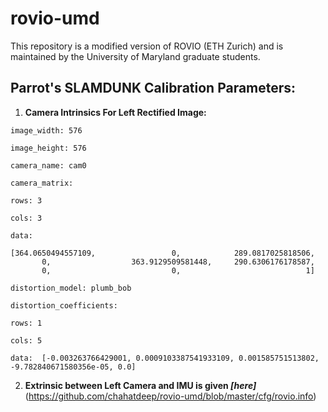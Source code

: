 # rovio-umd
This repository is a modified version of ROVIO (ETH Zurich) and is maintained by the University of Maryland graduate students.


## Parrot's SLAMDUNK Calibration Parameters:
1. **Camera Intrinsics For Left Rectified Image:**
```
image_width: 576

image_height: 576

camera_name: cam0

camera_matrix:

rows: 3
  
cols: 3
  
data: 

[364.0650494557109, 	            0,            289.0817025818506, 
       0,       	       363.9129509581448,     290.6306176178587, 	
       0,              		        0,                            1]

distortion_model: plumb_bob

distortion_coefficients:

rows: 1
  
cols: 5
  
data:  [-0.003263766429001, 0.0009103387541933109, 0.001585751513802, -9.782840671580356e-05, 0.0]

```  
  
2. **Extrinsic between Left Camera and IMU is given *[here]***(https://github.com/chahatdeep/rovio-umd/blob/master/cfg/rovio.info)
